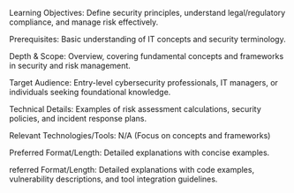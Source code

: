 Learning Objectives: Define security principles, understand legal/regulatory compliance, and manage risk effectively.

Prerequisites: Basic understanding of IT concepts and security terminology.

Depth & Scope: Overview, covering fundamental concepts and frameworks in security and risk management.

Target Audience: Entry-level cybersecurity professionals, IT managers, or individuals seeking foundational knowledge.

Technical Details: Examples of risk assessment calculations, security policies, and incident response plans.

Relevant Technologies/Tools: N/A (Focus on concepts and frameworks)

Preferred Format/Length: Detailed explanations with concise examples.

referred Format/Length: Detailed explanations with code examples, vulnerability descriptions, and tool integration guidelines.
